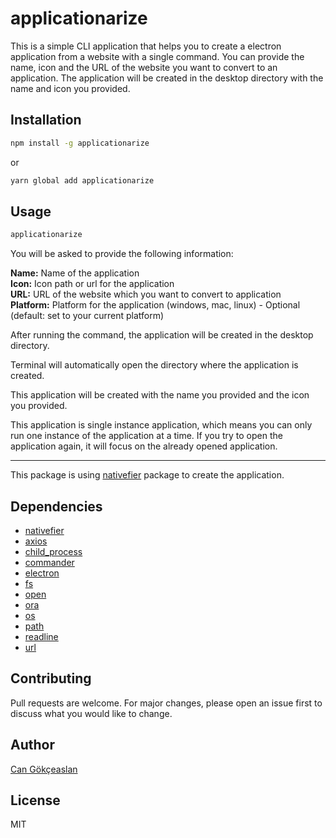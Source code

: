 # applicationarize
This is a simple CLI application that helps you to create a electron application from a website with a single command. You can provide the name, icon and the URL of the website you want to convert to an application. The application will be created in the desktop directory with the name and icon you provided.

## Installation
```bash
npm install -g applicationarize
```

or 

```bash
yarn global add applicationarize
```

## Usage
```bash
applicationarize
```

You will be asked to provide the following information:

**Name:** Name of the application\
**Icon:** Icon path or url for the application\
**URL:** URL of the website which you want to convert to application\
**Platform:** Platform for the application (windows, mac, linux) - Optional (default: set to your current platform)

After running the command, the application will be created in the desktop directory.

Terminal will automatically open the directory where the application is created.

This application will be created with the name you provided and the icon you provided.

This application is single instance application, which means you can only run one instance of the application at a time. If you try to open the application again, it will focus on the already opened application.

---

This package is using [nativefier](https://www.npmjs.com/package/nativefier) package to create the application.

## Dependencies
- [nativefier](https://www.npmjs.com/package/nativefier)
- [axios](https://www.npmjs.com/package/axios)
- [child_process](https://nodejs.org/api/child_process.html)
- [commander](https://www.npmjs.com/package/commander)
- [electron](https://www.npmjs.com/package/electron)
- [fs](https://nodejs.org/api/fs.html)
- [open](https://www.npmjs.com/package/open)
- [ora](https://www.npmjs.com/package/ora)
- [os](https://nodejs.org/api/os.html)
- [path](https://nodejs.org/api/path.html)
- [readline](https://nodejs.org/api/readline.html)
- [url](https://nodejs.org/api/url.html)

## Contributing
Pull requests are welcome. For major changes, please open an issue first to discuss what you would like to change.

## Author
[Can Gökçeaslan](https://www.cangokceaslan.com)

## License
MIT